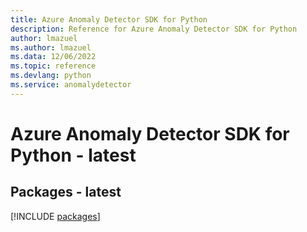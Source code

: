 ```yaml
---
title: Azure Anomaly Detector SDK for Python
description: Reference for Azure Anomaly Detector SDK for Python
author: lmazuel
ms.author: lmazuel
ms.data: 12/06/2022
ms.topic: reference
ms.devlang: python
ms.service: anomalydetector
---
```

# Azure Anomaly Detector SDK for Python - latest
## Packages - latest
[!INCLUDE [packages](anomaly-detector-index.md)]